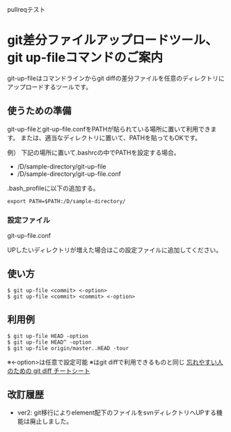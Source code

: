 pullreqテスト

# git差分ファイルアップロードツール、git up-fileコマンドのご案内

git-up-fileはコマンドラインからgit diffの差分ファイルを任意のディレクトリにアップロードするツールです。

## 使うための準備
git-up-fileとgit-up-file.confをPATHが貼られている場所に置いて利用できます。
または、適当なディレクトリに置いて、PATHを貼ってもOKです。

例）
下記の場所に置いて.bashrcの中でPATHを設定する場合。

* /D/sample-directory/git-up-file
* /D/sample-directory/git-up-file.conf

.bash_profileに以下の追加する。
```
export PATH=$PATH:/D/sample-directory/
```

### 設定ファイル

git-up-file.conf

UPしたいディレクトリが増えた場合はこの設定ファイルに追加してください。

## 使い方

```
$ git up-file <commit> <-option>
$ git up-file <commit> <commit> <-option>
```

## 利用例
```
$ git up-file HEAD -option
$ git up-file HEAD^ -option
$ git up-file origin/master..HEAD -tour
```
※<-option>は任意で設定可能
※<commit>はgit diffで利用できるものと同じ
[忘れやすい人のための git diff チートシート](http://qiita.com/shibukk/items/8c9362a5bd399b9c56be)

## 改訂履歴
* ver2: git移行によりelement配下のファイルをsvnディレクトリへUPする機能は廃止しました。